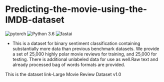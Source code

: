 # Predicting-the-movie-using-the-IMDB-dataset
![pytorch](https://img.shields.io/badge/library-pytorch-blue.svg) ![Python 3.6](https://img.shields.io/badge/Python-3.6-brightgreen.svg) ![fastai](https://img.shields.io/badge/Library-fastai-orange.svg)

+ This is a dataset for binary sentiment classification containing substantially more data than previous benchmark datasets. 
We provide a set of 25,000 highly polar movie reviews for training, and 25,000 for testing. 
There is additional unlabeled data for use as well.Raw text and already processed bag of words formats are provided.

This is the dataset link-Large Movie Review Dataset v1.0
